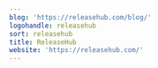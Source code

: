 ```yaml
---
blog: 'https://releasehub.com/blog/'
logohandle: releasehub
sort: releasehub
title: ReleaseHub
website: 'https://releasehub.com/'
---
```

